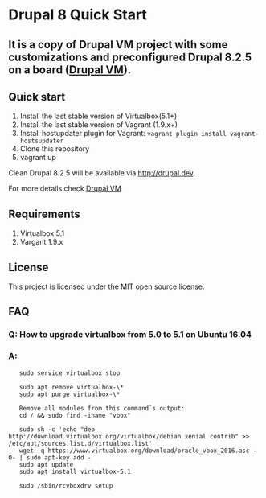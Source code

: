 # Drupal 8 Quick Start

## It is a copy of Drupal VM project with some customizations and preconfigured Drupal 8.2.5 on a board ([Drupal VM](https://www.drupalvm.com/)).

## Quick start
1. Install the last stable version of Virtualbox(5.1+)
2. Install the last stable version of Vagrant (1.9.x+)
3. Install hostupdater plugin for Vagrant: `vagrant plugin install vagrant-hostsupdater`
4. Clone this repository
5. vagrant up

Clean Drupal 8.2.5 will be available via http://drupal.dev.

For more details check [Drupal VM](https://www.drupalvm.com/)

## Requirements
1. Virtualbox 5.1
2. Vargant 1.9.x

## License

This project is licensed under the MIT open source license.

## FAQ
### Q: How to upgrade virtualbox from 5.0 to 5.1 on Ubuntu 16.04
### A:
   
```
   sudo service virtualbox stop
   
   sudo apt remove virtualbox-\*
   sudo apt purge virtualbox-\*
   
   Remove all modules from this command`s output:
   cd / && sudo find -iname "vbox"
   
   sudo sh -c 'echo "deb http://download.virtualbox.org/virtualbox/debian xenial contrib" >> /etc/apt/sources.list.d/virtualbox.list'
   wget -q https://www.virtualbox.org/download/oracle_vbox_2016.asc -O- | sudo apt-key add -
   sudo apt update
   sudo apt install virtualbox-5.1
   
   sudo /sbin/rcvboxdrv setup
```
   